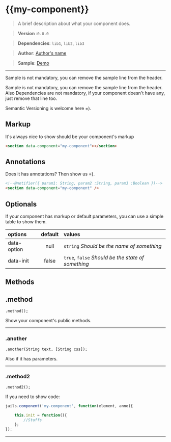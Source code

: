 # {{my-component}}

>A brief description about what your component does.

>**Version** :`0.0.0`

>**Dependencies**: `lib1`, `lib2`, `lib3`

>**Author**: [Author's name](http://link-to-find-me)

>**Sample**: [Demo](//rawgit.com/jails-org/Components/master/component/sample/index.htm)


---

Sample is not mandatory, you can remove the sample line from the header.

Sample is not mandatory, you can remove the sample line from the header.
Also Dependencies are not mandatory, if your component doesn't have any, just remove that line too.

Semantic Versioning is welcome here =).

## Markup

It's always nice to show should be your component's markup

```html
<section data-component="my-component"></section>

```

## Annotations

Does it has annotations? Then show us =).

```html
<!--@notifier({ param1: String, param2 :String, param3 :Boolean })-->
<section data-component="my-component" />
```

## Optionals

If your component has markup or default parameters, you can use a simple table to show them.

| options       |     default      |        values
|:--------------|:----------------:|:-----------------
| data-option   |    null          |  `string` *Should be the name of something*
| data-init     |    false         |  `true`, `false` *Should be the state of something*

## Methods

## .method
    .method();

Show your component's public methods.

---

### .another
    .another(String text, [String css]);

Also if it has parameters.

---

### .method2
    .method2();

If you need to show code:

```js
jails.component('my-component', function(element, anno){

    this.init = function(){
        //Stuffs
    };
});
```

---
